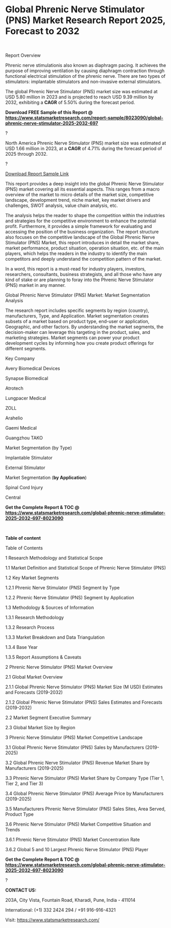 <h1>Global Phrenic Nerve Stimulator (PNS) Market Research Report 2025, Forecast to 2032</h1><br/><p>Report Overview</p>
 
 
 
 <p>Phrenic nerve stimulationis also known as diaphragm pacing. It achieves the purpose of improving ventilation by causing diaphragm contraction through functional electrical stimulation of the phrenic nerve. There are two types of stimulators: implantable stimulators and non-invasive external stimulators.</p>
 
 
 
 <p>The global Phrenic Nerve Stimulator (PNS) market size was estimated at USD 5.80 million in 2023 and is projected to reach USD 9.39 million by 2032, exhibiting a <strong>CAGR</strong> of 5.50% during the forecast period.</p>
 
 
 
 <div><b>Download FREE Sample of this Report @ <a href="https://www.statsmarketresearch.com/download-free-sample/8023090/global-phrenic-nerve-stimulator-2025-2032-697">https://www.statsmarketresearch.com/report-sample/8023090/global-phrenic-nerve-stimulator-2025-2032-697</a></b></div>
 
 
 
 <p>? </p>
 
 
 
 <p>North America Phrenic Nerve Stimulator (PNS) market size was estimated at USD 1.66 million in 2023, at a <strong>CAGR</strong> of 4.71% during the forecast period of 2025 through 2032.</p>
 
 
 
 <p>? </p>
 
 
 
 <p><a href="https://www.statsmarketresearch.com/download-free-sample/8023090/global-phrenic-nerve-stimulator-2025-2032-697">Download Report Sample Link</a></p>
 
 
 
 <p>This report provides a deep insight into the global Phrenic Nerve Stimulator (PNS) market covering all its essential aspects. This ranges from a macro overview of the market to micro details of the market size, competitive landscape, development trend, niche market, key market drivers and challenges, SWOT analysis, value chain analysis, etc.</p>
 
 
 
 <p>The analysis helps the reader to shape the competition within the industries and strategies for the competitive environment to enhance the potential profit. Furthermore, it provides a simple framework for evaluating and accessing the position of the business organization. The report structure also focuses on the competitive landscape of the Global Phrenic Nerve Stimulator (PNS) Market, this report introduces in detail the market share, market performance, product situation, operation situation, etc. of the main players, which helps the readers in the industry to identify the main competitors and deeply understand the competition pattern of the market.</p>
 
 
 
 <p>In a word, this report is a must-read for industry players, investors, researchers, consultants, business strategists, and all those who have any kind of stake or are planning to foray into the Phrenic Nerve Stimulator (PNS) market in any manner.</p>
 
 
 
 <p>Global Phrenic Nerve Stimulator (PNS) Market: Market Segmentation Analysis</p>
 
 
 
 <p>The research report includes specific segments by region (country), manufacturers, Type, and Application. Market segmentation creates subsets of a market based on product type, end-user or application, Geographic, and other factors. By understanding the market segments, the decision-maker can leverage this targeting in the product, sales, and marketing strategies. Market segments can power your product development cycles by informing how you create product offerings for different segments.</p>
 
 
 
 <p>Key Company</p>
 
 
 
 <p>Avery Biomedical Devices</p>
 
 
 
 <p>Synapse Biomedical</p>
 
 
 
 <p>Atrotech</p>
 
 
 
 <p>Lungpacer Medical</p>
 
 
 
 <p>ZOLL</p>
 
 
 
 <p>Arahelio</p>
 
 
 
 <p>Gaemi Medical</p>
 
 
 
 <p>Guangzhou TAKO</p>
 
 
 
 <p>Market Segmentation (by Type)</p>
 
 
 
 <p>Implantable Stimulator</p>
 
 
 
 <p>External Stimulator</p>
 
 
 
 <p>Market Segmentation (<strong>by Application</strong>)</p>
 
 
 
 <p>Spinal Cord Injury</p>
 
 
 
 <p>Central</p>
 
 
 
 <div><b>Get the Complete Report & TOC @ <a href="https://www.statsmarketresearch.com/global-phrenic-nerve-stimulator-2025-2032-697-8023090">https://www.statsmarketresearch.com/global-phrenic-nerve-stimulator-2025-2032-697-8023090</a></b></div>
 
 
 
 <p><br />
 
 <b>Table of content</b></p>
 
 
 
 <p>Table of Contents<br />
 
 1 Research Methodology and Statistical Scope<br />
 
 1.1 Market Definition and Statistical Scope of Phrenic Nerve Stimulator (PNS)<br />
 
 1.2 Key Market Segments<br />
 
 1.2.1 Phrenic Nerve Stimulator (PNS) Segment by Type<br />
 
 1.2.2 Phrenic Nerve Stimulator (PNS) Segment by Application<br />
 
 1.3 Methodology & Sources of Information<br />
 
 1.3.1 Research Methodology<br />
 
 1.3.2 Research Process<br />
 
 1.3.3 Market Breakdown and Data Triangulation<br />
 
 1.3.4 Base Year<br />
 
 1.3.5 Report Assumptions & Caveats<br />
 
 2 Phrenic Nerve Stimulator (PNS) Market Overview<br />
 
 2.1 Global Market Overview<br />
 
 2.1.1 Global Phrenic Nerve Stimulator (PNS) Market Size (M USD) Estimates and Forecasts (2019-2032)<br />
 
 2.1.2 Global Phrenic Nerve Stimulator (PNS) Sales Estimates and Forecasts (2019-2032)<br />
 
 2.2 Market Segment Executive Summary<br />
 
 2.3 Global Market Size by Region<br />
 
 3 Phrenic Nerve Stimulator (PNS) Market Competitive Landscape<br />
 
 3.1 Global Phrenic Nerve Stimulator (PNS) Sales by Manufacturers (2019-2025)<br />
 
 3.2 Global Phrenic Nerve Stimulator (PNS) Revenue Market Share by Manufacturers (2019-2025)<br />
 
 3.3 Phrenic Nerve Stimulator (PNS) Market Share by Company Type (Tier 1, Tier 2, and Tier 3)<br />
 
 3.4 Global Phrenic Nerve Stimulator (PNS) Average Price by Manufacturers (2019-2025)<br />
 
 3.5 Manufacturers Phrenic Nerve Stimulator (PNS) Sales Sites, Area Served, Product Type<br />
 
 3.6 Phrenic Nerve Stimulator (PNS) Market Competitive Situation and Trends<br />
 
 3.6.1 Phrenic Nerve Stimulator (PNS) Market Concentration Rate<br />
 
 3.6.2 Global 5 and 10 Largest Phrenic Nerve Stimulator (PNS) Player</p>
 
 
 
 <div><b>Get the Complete Report & TOC @ <a href="https://www.statsmarketresearch.com/global-phrenic-nerve-stimulator-2025-2032-697-8023090">https://www.statsmarketresearch.com/global-phrenic-nerve-stimulator-2025-2032-697-8023090</a></b></div>
 
 
 
 <p>? </p>
 
 
 
 <p><b>CONTACT US:</b><br />
 
 203A, City Vista, Fountain Road, Kharadi, Pune, India - 411014<br />
 
 International: (+1) 332 2424 294 / +91 916-916-4321<br />
 
 Visit: <a href="https://www.statsmarketresearch.com/">https://www.statsmarketresearch.com/</a></p>